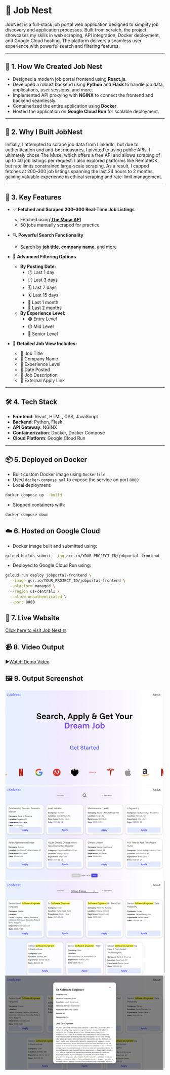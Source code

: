 # 🧠 Job Nest

JobNest is a full-stack job portal web application designed to simplify job discovery and application processes. Built from scratch, the project showcases my skills in web scraping, API integration, Docker deployment, and Google Cloud hosting. The platform delivers a seamless user experience with powerful search and filtering features.

---

## 🚀 1. How We Created Job Nest

- Designed a modern job portal frontend using **React.js**.
- Developed a robust backend using **Python** and **Flask** to handle job data, applications, user sessions, and more.
- Implemented API proxying with **NGINX** to connect the frontend and backend seamlessly.
- Containerized the entire application using **Docker**.
- Hosted the application on **Google Cloud Run** for scalable deployment.

---

## 🚀 2. Why I Built JobNest

Initially, I attempted to scrape job data from LinkedIn, but due to authentication and anti-bot measures, I pivoted to using public APIs. I ultimately chose The Muse, which offers a free API and allows scraping of up to 40 job listings per request. I also explored platforms like RemoteOK, but rate limits constrained large-scale scraping. As a result, I capped fetches at 200–300 job listings spanning the last 24 hours to 2 months, gaining valuable experience in ethical scraping and rate-limit management.

---

## 🔑 3. Key Features

- ✅ **Fetched and Scraped 200–300 Real-Time Job Listings**
  - Fetched using **[The Muse API](https://www.themuse.com/developers/api/v2)**
  - 50 jobs manually scraped for practice

- 🔍 **Powerful Search Functionality**
  - Search by **job title**, **company name**, and more

- 🧰 **Advanced Filtering Options**
  - **By Posting Date:**
    - 🕐 Last 1 day  
    - 🕒 Last 3 days  
    - 🗓️ Last 7 days  
    - 🗓️ Last 15 days  
    - 📅 Last 1 month  
    - 📅 Last 2 months  
  - **By Experience Level:**
    - 🟢 Entry Level  
    - 🟡 Mid Level  
    - 🔴 Senior Level  

- 📝 **Detailed Job View Includes:**
  - 💼 Job Title  
  - 🏢 Company Name  
  - 🎯 Experience Level  
  - 📅 Date Posted  
  - 📃 Job Description  
  - 🔗 External Apply Link  

---

## 🛠 4. Tech Stack

- **Frontend**: React, HTML, CSS, JavaScript
- **Backend**: Python, Flask
- **API Gateway**: NGINX
- **Containerization**: Docker, Docker Compose
- **Cloud Platform**: Google Cloud Run

---

## 📦 5. Deployed on Docker

- Built custom Docker image using `Dockerfile`
- Used `docker-compose.yml` to expose the service on port `8080`
- Local deployment:

```bash
docker compose up --build
```

- Stopped containers with:

```bash
docker compose down
```

## ☁️ 6. Hosted on Google Cloud

- Docker image built and submitted using:

```bash
gcloud builds submit --tag gcr.io/YOUR_PROJECT_ID/jobportal-frontend
```

- Deployed to Google Cloud Run using:

```bash
gcloud run deploy jobportal-frontend \
  --image gcr.io/YOUR_PROJECT_ID/jobportal-frontend \
  --platform managed \
  --region us-central1 \
  --allow-unauthenticated \
  --port 8080
```

## 🔗 7. Live Website

[Click here to visit Job Nest 🌐](https://frontend-service-920994214041.us-central1.run.app/home)

## 📹 8. Video Output

▶️[Watch Demo Video](https://drive.google.com/file/d/1QA05V-v40LGbn5BKYv5njZbg0PptRW9H/view?usp=share_link)

## 🖼️ 9. Output Screenshot

![Home Page](Output/Home.png)
![Home Page](Output/Jobs.png)
![Home Page](Output/Job_Search.png)
![Home Page](Output/Job_Detail.png)
